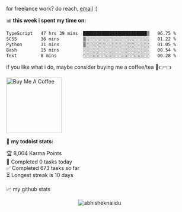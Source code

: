 for freelance work? do reach, [email](mailto:abhishknads.work@gmail.com) :)

📊 **this week i spent my time on:**
<!--START_SECTION:waka-->

```txt
TypeScript   47 hrs 39 mins  ████████████████████████▒   96.75 %
SCSS         36 mins         ▒░░░░░░░░░░░░░░░░░░░░░░░░   01.22 %
Python       31 mins         ▒░░░░░░░░░░░░░░░░░░░░░░░░   01.05 %
Bash         15 mins         ░░░░░░░░░░░░░░░░░░░░░░░░░   00.54 %
Text         8 mins          ░░░░░░░░░░░░░░░░░░░░░░░░░   00.28 %
```

<!--END_SECTION:waka-->

if you like what i do, maybe consider buying me a coffee/tea 🥺👉👈

<a href="https://www.buymeacoffee.com/abhisheknaiidu" target="_blank"><img src="https://cdn.buymeacoffee.com/buttons/v2/default-red.png" alt="Buy Me A Coffee" width="150" ></a>

🚧 **my todoist stats:**
<!-- TODO-IST:START -->
🏆  8,004 Karma Points           
🌸  Completed 0 tasks today           
✅  Completed 673 tasks so far           
⏳  Longest streak is 10 days
<!-- TODO-IST:END -->


📈 my github stats

<p align="center"> <img src="https://github-readme-stats.vercel.app/api?username=abhisheknaiidu&show_icons=true&theme=gotham" alt="abhisheknaiidu" />




